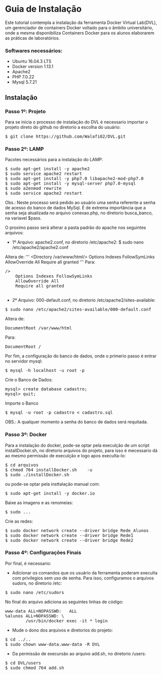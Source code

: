 # Guia de Instalação

Este tutorial contempla a instalação da ferramenta Docker Virtual Lab(DVL), um gerenciador de containers Docker voltado para o âmbito universitário, onde a mesma disponibiliza Containers Docker para os alunos elaborarem as práticas de laboratórios.

### Softwares necessários:
- Ubuntu 16.04.3 LTS
- Docker version 1.13.1
- Apache2
- PHP 7.0.22
- Mysql 5.7.21

## Instalação

### Passo 1º: Projeto
Para se inicia o processo de instalação do DVL é necessario importar o projeto direto do github no diretorio a escolha do usuário:
<pre>
$ git clone https://github.com/Walafi02/DVL.git
</pre>

### Passo 2º: LAMP
Pacotes necessários para a instalação do LAMP:
<pre>
$ sudo apt-get install -y apache2
$ sudo service apache2 restart
$ sudo apt-get install -y php7.0 libapache2-mod-php7.0
$ sudo apt-get install -y mysql-server php7.0-mysql
$ sudo a2enmod rewrite
$ sudo service apache2 restart
</pre>

Obs.: Neste processo será pedido ao usuário uma senha referente a senha de acesso do banco de dados MySql. É de extrema importância que a senha seja atualizada no arquivo conexao.php, no diretorio busca_banco, na variavel $pass.

O proximo passo será alterar a pasta padrão do apache nos seguintes arquivos:
- 1º Arquivo: apache2.conf, no diretorio /etc/apache2:
	$ sudo nano /etc/apache2/apache2.conf

Altera de:
'''
<Directory /var/www/html/>
	Options Indexes FollowSymLinks
   	AllowOverride All
   	Require all granted
</Directory>
'''
Para:
<pre>
<Directory /<Caminho Completo do Diretorio do Projeto>/>
	Options Indexes FollowSymLinks
	AllowOverride All
	Require all granted
</Directory>
</pre>
- 2º Arquivo: 000-default.conf, no diretorio /etc/apache2/sites-available:
<pre>
$ sudo nano /etc/apache2/sites-available/000-default.conf
</pre>

Altera de:
<pre>
DocumentRoot /var/www/html
</pre>
Para:
<pre>
DocumentRoot /<Caminho Completo do Diretorio do Projeto>
</pre>

Por fim, a configuração do banco de dados, onde o primerio passo é entrar no servidor mysql:
<pre>
$ mysql -h localhost -u root -p
</pre>

Crie o Banco de Dados:
<pre>
mysql> create database cadastro;
mysql> quit;
</pre>

Importe o Banco
<pre>
$ mysql -u root -p cadastro < cadastro.sql
</pre>

OBS.: A qualquer momento a senha do banco de dados será requitada.

### Passo 3º: Docker
Para a instalação do docker, pode-se optar pela execulção de um script installDocker.sh, no diretorio arquivos do projeto, para isso é mecessario dá ao mesmo permissão de execulção e logo apos execulta-lo:
<pre>
$ cd arquivos
$ chmod 764 installDocker.sh 	-u
$ sudo ./installDocker.sh
</pre>

ou pode-se optar pela insttalação manual com:
<pre>
$ sudo apt-get install -y docker.io
</pre>

Baixe as imagens e as renomeias:
<pre>
$ sudo ...
</pre>

Crie as redes:
<pre>
$ sudo docker network create --driver bridge Rede_Alunos
$ sudo docker network create --driver bridge Rede1
$ sudo docker network create --driver bridge Rede2
</pre>

### Passo 4º: Configurações Finais
Por final, é necessario:
- Adicionar os comandos que os usuário da ferramenta poderam execulta com privilegios sem uso de senha. Para isso, configuramos o arquivos sudors, no diretorio /etc:
<pre>
$ sudo nano /etc/sudors
</pre>

No final do arquivo adiciona as seguintes linhas de código:
<pre>
www-data ALL=NOPASSWD:   ALL
%alunos ALL=NOPASSWD: \
       	/usr/bin/docker exec -it * login
</pre>

- Mude o dono dos arquivos e diretorios do projeto:
<pre>
$ cd ../..
$ sudo chown www-data.www-data -R DVL
</pre>

- Da permissão de execursão ao arquivo add.sh, no diretorio /users:
<pre>
$ cd DVL/users
$ sudo chmod 764 add.sh
</pre>
